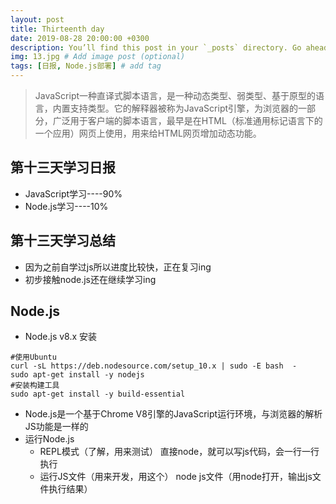 ```yaml
---
layout: post
title: Thirteenth day
date: 2019-08-28 20:00:00 +0300
description: You’ll find this post in your `_posts` directory. Go ahead and edit it and re-build the site to see your changes. # Add post description (optional)
img: 13.jpg # Add image post (optional)
tags: [日报, Node.js部署] # add tag
---
```


>JavaScript一种直译式脚本语言，是一种动态类型、弱类型、基于原型的语言，内置支持类型。它的解释器被称为JavaScript引擎，为浏览器的一部分，广泛用于客户端的脚本语言，最早是在HTML（标准通用标记语言下的一个应用）网页上使用，用来给HTML网页增加动态功能。

## 第十三天学习日报

* JavaScript学习----90%
* Node.js学习----10%

## 第十三天学习总结

* 因为之前自学过js所以进度比较快，正在复习ing
* 初步接触node.js还在继续学习ing

## Node.js

* Node.js v8.x 安装
```
#使用Ubuntu 
curl -sL https://deb.nodesource.com/setup_10.x | sudo -E bash  - 
sudo apt-get install -y nodejs
#安装构建工具
sudo apt-get install -y build-essential
```
* Node.js是一个基于Chrome V8引擎的JavaScript运行环境，与浏览器的解析JS功能是一样的
* 运行Node.js
	* REPL模式（了解，用来测试）
	  直接node，就可以写js代码，会一行一行执行
	* 运行JS文件（用来开发，用这个）
	  node js文件（用node打开，输出js文件执行结果）
